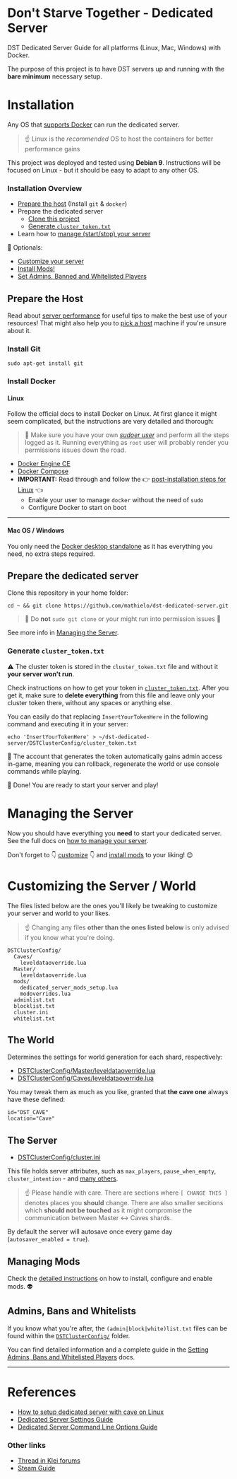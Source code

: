 # Don't Starve Together - Dedicated Server

DST Dedicated Server Guide for all platforms (Linux, Mac, Windows) with Docker.

The purpose of this project is to have DST servers up and running with the **bare minimum** necessary setup.

# Installation

Any OS that [supports Docker](https://docs.docker.com/engine/installation/#supported-platforms) can run the dedicated server.

>:point_up: Linux is the _recommended_ OS to host the containers for better performance gains

This project was deployed and tested using **Debian 9**. Instructions will be focused on Linux - but it should be easy to adapt to any other OS.

### Installation Overview

* [Prepare the host](#prepare-the-host) (Install `git` & `docker`)
* Prepare the dedicated server
  * [Clone this project](#prepare-the-dedicated-server)
  * [Generate `cluster_token.txt`](#generate-cluster_tokentxt)
* Learn how to [manage (start/stop) your server](#managing-the-server)

:cherries: Optionals:
* [Customize your server](#customizing-the-server--world)
* [Install Mods!](#managing-mods)
* [Set Admins, Banned and Whitelisted Players](#admins-bans-and-whitelists)

## Prepare the Host

Read about [server performance](./docs/ServerPerformance.md) for useful tips to make the best use of your resources! That might also help you to [pick a host](./ServerPerformance.md#picking-a-host) machine if you're unsure about it.

### Install Git

    sudo apt-get install git

### Install Docker

#### Linux

Follow the official docs to install Docker on Linux. At first glance it might seem complicated, but the instructions are very detailed and thorough:

> :cop: Make sure you have your own [_sudoer user_](https://www.digitalocean.com/community/tutorials/how-to-create-a-sudo-user-on-ubuntu-quickstart) and perform all the steps logged as it. Running everything as `root` user will probably render you permissions issues down the road.

* [Docker Engine CE](https://docs.docker.com/engine/installation/linux/docker-ce/debian/#set-up-the-repository)
* [Docker Compose](https://docs.docker.com/compose/install/#install-compose)
* **IMPORTANT:** Read through and follow the :point_right: [post-installation steps for Linux](https://docs.docker.com/engine/installation/linux/linux-postinstall/) :point_left:
  * Enable your user to manage `docker` without the need of `sudo`
  * Configure Docker to start on boot

---

#### Mac OS / Windows

You only need the [Docker desktop standalone](https://docs.docker.com/engine/installation/#desktop) as it has everything you need, no extra steps required.

## Prepare the dedicated server

Clone this repository in your home folder:

    cd ~ && git clone https://github.com/mathielo/dst-dedicated-server.git

> :cop: Do **not** `sudo git clone` or your might run into permission issues :angel:

See more info in [Managing the Server](./docs/ManagingTheServer.md).

### Generate `cluster_token.txt`

:warning: The cluster token is stored in the `cluster_token.txt` file and without it **your server won't run**.

Check instructions on how to get your token in [`cluster_token.txt`](./DSTClusterConfig/cluster_token.txt). After you get it, make sure to **delete everything** from this file and leave only your cluster token there, without any spaces or anything else.

You can easily do that replacing `InsertYourTokenHere` in the following command and executing it in your server:

    echo 'InsertYourTokenHere' > ~/dst-dedicated-server/DSTClusterConfig/cluster_token.txt

:closed_lock_with_key: The account that generates the token automatically gains admin access in-game, meaning you can rollback, regenerate the world or use console commands while playing.

:rainbow: Done! You are ready to start your server and play!

# Managing the Server

Now you should have everything you **need** to start your dedicated server. See the full docs on [how to manage your server](./docs/ManagingTheServer.md).

Don't forget to :point_down: [customize](#customizing-the-server--world) :point_down: and [install mods](#managing-mods) to your liking! :blush:

# Customizing the Server / World

The files listed below are the ones you'll likely be tweaking to customize your server and world to your likes.

> :point_up: Changing any files **other than the ones listed below** is only advised if you know what you're doing.

```
DSTClusterConfig/
  Caves/
    leveldataoverride.lua
  Master/
    leveldataoverride.lua
  mods/
    dedicated_server_mods_setup.lua
    modoverrides.lua
  adminlist.txt
  blocklist.txt
  cluster.ini
  whitelist.txt
```

## The World

Determines the settings for world generation for each shard, respectively:

* [DSTClusterConfig/Master/leveldataoverride.lua](./DSTClusterConfig/Master/leveldataoverride.lua)
* [DSTClusterConfig/Caves/leveldataoverride.lua](./DSTClusterConfig/Caves/leveldataoverride.lua)

You may tweak them as much as you like, granted that **the cave one** always have these defined:

    id="DST_CAVE"
    location="Cave"

## The Server

* [DSTClusterConfig/cluster.ini](./DSTClusterConfig/cluster.ini)

This file holds server attributes, such as `max_players`, `pause_when_empty`, `cluster_intention` - and [many others](https://forums.kleientertainment.com/topic/64552-dedicated-server-settings-guide/).

> :point_up: Please handle with care. There are sections where `[ CHANGE THIS ]` denotes places you **should** change. There are also smaller secitions which **should not be touched** as it might compromise the communication between Master <-> Caves shards.

By default the server will autosave once every game day (`autosaver_enabled = true`).

## Managing Mods

Check the [detailed instructions](./DSTClusterConfig/mods) on how to install, configure and enable mods. :alien:

## Admins, Bans and Whitelists

If you know what you're after, the `(admin|block|white)list.txt` files can be found within the [`DSTClusterConfig/`](./DSTClusterConfig) folder.

You can find detailed information and a complete guide in the [Setting Admins, Bans and Whitelisted Players](./docs/AdminBanWhitelist.md) docs.

---

# References

* [How to setup dedicated server with cave on Linux](http://steamcommunity.com/sharedfiles/filedetails/?id=590565473)
* [Dedicated Server Settings Guide](https://forums.kleientertainment.com/topic/64552-dedicated-server-settings-guide/)
* [Dedicated Server Command Line Options Guide](https://forums.kleientertainment.com/topic/64743-dedicated-server-command-line-options-guide/)

### Other links

* [Thread in Klei forums](https://forums.kleientertainment.com/topic/84574-dedicated-server-setup-guide-on-any-platform-windowsmaclinux-with-docker/)
* [Steam Guide](http://steamcommunity.com/sharedfiles/filedetails/?id=1206742951)
